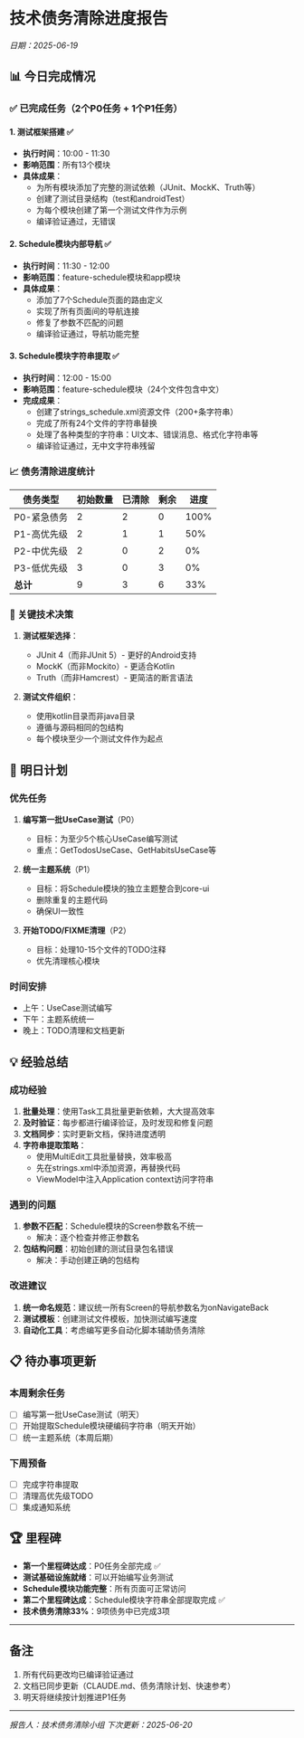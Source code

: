 # 技术债务清除进度报告
*日期：2025-06-19*

## 📊 今日完成情况

### ✅ 已完成任务（2个P0任务 + 1个P1任务）

#### 1. 测试框架搭建 ✅
- **执行时间**：10:00 - 11:30
- **影响范围**：所有13个模块
- **具体成果**：
  - 为所有模块添加了完整的测试依赖（JUnit、MockK、Truth等）
  - 创建了测试目录结构（test和androidTest）
  - 为每个模块创建了第一个测试文件作为示例
  - 编译验证通过，无错误

#### 2. Schedule模块内部导航 ✅
- **执行时间**：11:30 - 12:00
- **影响范围**：feature-schedule模块和app模块
- **具体成果**：
  - 添加了7个Schedule页面的路由定义
  - 实现了所有页面间的导航连接
  - 修复了参数不匹配的问题
  - 编译验证通过，导航功能完整

#### 3. Schedule模块字符串提取 ✅
- **执行时间**：12:00 - 15:00
- **影响范围**：feature-schedule模块（24个文件包含中文）
- **完成成果**：
  - 创建了strings_schedule.xml资源文件（200+条字符串）
  - 完成了所有24个文件的字符串替换
  - 处理了各种类型的字符串：UI文本、错误消息、格式化字符串等
  - 编译验证通过，无中文字符串残留

### 📈 债务清除进度统计

| 债务类型 | 初始数量 | 已清除 | 剩余 | 进度 |
|---------|----------|--------|------|------|
| P0-紧急债务 | 2 | 2 | 0 | 100% |
| P1-高优先级 | 2 | 1 | 1 | 50% |
| P2-中优先级 | 2 | 0 | 2 | 0% |
| P3-低优先级 | 3 | 0 | 3 | 0% |
| **总计** | 9 | 3 | 6 | 33% |

### 🔑 关键技术决策

1. **测试框架选择**：
   - JUnit 4（而非JUnit 5）- 更好的Android支持
   - MockK（而非Mockito）- 更适合Kotlin
   - Truth（而非Hamcrest）- 更简洁的断言语法

2. **测试文件组织**：
   - 使用kotlin目录而非java目录
   - 遵循与源码相同的包结构
   - 每个模块至少一个测试文件作为起点

## 🎯 明日计划

### 优先任务
1. **编写第一批UseCase测试**（P0）
   - 目标：为至少5个核心UseCase编写测试
   - 重点：GetTodosUseCase、GetHabitsUseCase等

2. **统一主题系统**（P1）
   - 目标：将Schedule模块的独立主题整合到core-ui
   - 删除重复的主题代码
   - 确保UI一致性

3. **开始TODO/FIXME清理**（P2）
   - 目标：处理10-15个文件的TODO注释
   - 优先清理核心模块

### 时间安排
- 上午：UseCase测试编写
- 下午：主题系统统一
- 晚上：TODO清理和文档更新

## 💡 经验总结

### 成功经验
1. **批量处理**：使用Task工具批量更新依赖，大大提高效率
2. **及时验证**：每步都进行编译验证，及时发现和修复问题
3. **文档同步**：实时更新文档，保持进度透明
4. **字符串提取策略**：
   - 使用MultiEdit工具批量替换，效率极高
   - 先在strings.xml中添加资源，再替换代码
   - ViewModel中注入Application context访问字符串

### 遇到的问题
1. **参数不匹配**：Schedule模块的Screen参数名不统一
   - 解决：逐个检查并修正参数名
2. **包结构问题**：初始创建的测试目录包名错误
   - 解决：手动创建正确的包结构

### 改进建议
1. **统一命名规范**：建议统一所有Screen的导航参数名为onNavigateBack
2. **测试模板**：创建测试文件模板，加快测试编写速度
3. **自动化工具**：考虑编写更多自动化脚本辅助债务清除

## 📋 待办事项更新

### 本周剩余任务
- [ ] 编写第一批UseCase测试（明天）
- [ ] 开始提取Schedule模块硬编码字符串（明天开始）
- [ ] 统一主题系统（本周后期）

### 下周预备
- [ ] 完成字符串提取
- [ ] 清理高优先级TODO
- [ ] 集成通知系统

## 🏆 里程碑

- **第一个里程碑达成**：P0任务全部完成 ✅
- **测试基础设施就绪**：可以开始编写业务测试
- **Schedule模块功能完整**：所有页面可正常访问
- **第二个里程碑达成**：Schedule模块字符串全部提取完成 ✅
- **技术债务清除33%**：9项债务中已完成3项

---

## 备注

1. 所有代码更改均已编译验证通过
2. 文档已同步更新（CLAUDE.md、债务清除计划、快速参考）
3. 明天将继续按计划推进P1任务

---
*报告人：技术债务清除小组*
*下次更新：2025-06-20*